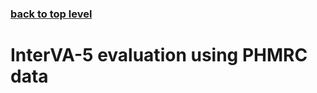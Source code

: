 ### [back to top level](https://github.com/peterbyass/InterVA-5)

# InterVA-5 evaluation using PHMRC data


